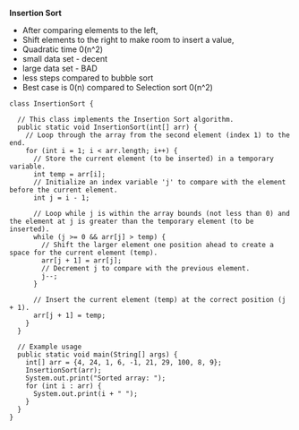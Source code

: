 **Insertion Sort**
- After comparing elements to the left,
- Shift elements to the right to make room to insert a value,
- Quadratic time 0(n^2)
- small data set - decent
- large data set - BAD
- less steps compared to bubble sort
- Best case is 0(n) compared to Selection sort 0(n^2)


```
class InsertionSort {

  // This class implements the Insertion Sort algorithm.
  public static void InsertionSort(int[] arr) {
    // Loop through the array from the second element (index 1) to the end.
    for (int i = 1; i < arr.length; i++) {
      // Store the current element (to be inserted) in a temporary variable.
      int temp = arr[i];
      // Initialize an index variable 'j' to compare with the element before the current element.
      int j = i - 1;

      // Loop while j is within the array bounds (not less than 0) and the element at j is greater than the temporary element (to be inserted).
      while (j >= 0 && arr[j] > temp) {
        // Shift the larger element one position ahead to create a space for the current element (temp).
        arr[j + 1] = arr[j];
        // Decrement j to compare with the previous element.
        j--;
      }

      // Insert the current element (temp) at the correct position (j + 1).
      arr[j + 1] = temp;
    }
  }

  // Example usage
  public static void main(String[] args) {
    int[] arr = {4, 24, 1, 6, -1, 21, 29, 100, 8, 9};
    InsertionSort(arr);
    System.out.print("Sorted array: ");
    for (int i : arr) {
      System.out.print(i + " ");
    }
  }
}
```
